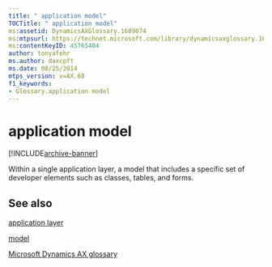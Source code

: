 ```yaml
---
title: " application model"
TOCTitle: " application model"
ms:assetid: DynamicsAXGlossary.1689074
ms:mtpsurl: https://technet.microsoft.com/library/dynamicsaxglossary.1689074(v=AX.60)
ms:contentKeyID: 45765404
author: tonyafehr
ms.author: daxcpft
ms.date: 08/25/2014
mtps_version: v=AX.60
f1_keywords:
- Glossary.application model
---
```


# application model


[!INCLUDE[archive-banner](includes/archive-banner.md)]

Within a single application layer, a model that includes a specific set of developer elements such as classes, tables, and forms.

## See also

[application layer](application-layer.md)

[model](model.md)

[Microsoft Dynamics AX glossary](glossary/microsoft-dynamics-ax-glossary.md)

  


